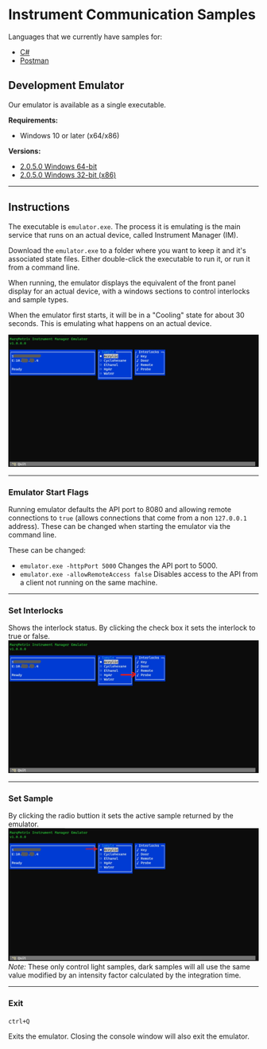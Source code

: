 # Instrument Communication Samples
Languages that we currently have samples for:

- [C#](C%23)
- [Postman](Postman)

## Development Emulator
Our emulator is available as a single executable.

**Requirements:**

- Windows 10 or later (x64/x86)

**Versions:**
- [2.0.5.0 Windows 64-bit](https://marqmetrixresources01.blob.core.windows.net/software/Emulator/2.0.5.0/win-x64/emulator.exe)
- [2.0.5.0 Windows 32-bit (x86)](https://marqmetrixresources01.blob.core.windows.net/software/Emulator/2.0.5.0/win-x64/emulator.exe)

---

## Instructions
The executable is `emulator.exe`. The process it is emulating is the main service that runs on an actual device, called Instrument Manager (IM).

Download the `emulator.exe` to a folder where you want to keep it and it's associated state files. Either double-click the executable to run it, or run it from a command line.

When running, the emulator displays the equivalent of the front panel display for an actual device, with a windows sections to control interlocks and sample types.

When the emulator first starts, it will be in a "Cooling" state for about 30 seconds. This is emulating what happens on an actual device.  

![Emulator](EmulatorSetup/emulator.jpg)

---
### Emulator Start Flags
Running emulator defaults the API port to 8080 and allowing remote connections to `true` (allows connections that come from a non `127.0.0.1` address).  These can be changed when starting the emulator via the command line.

These can be changed:
- `emulator.exe -httpPort 5000` Changes the API port to 5000.
- `emulator.exe -allowRemoteAccess false` Disables access to the API from a client not running on the same machine.  

---
### Set Interlocks
Shows the interlock status.  By clicking the check box it sets the interlock to true or false.  
![Emulator Interlocks](EmulatorSetup/emulator-interlocks.jpg)

---
### Set Sample
By clicking the radio buttion it sets the active sample returned by the emulator.  
![Emulator Samples](EmulatorSetup/emulator-samples.jpg)
*Note:* These only control light samples, dark samples will all use the same value modified by an intensity factor calculated by the integration time.

---
### Exit
`ctrl+Q`

Exits the emulator.  Closing the console window will also exit the emulator.